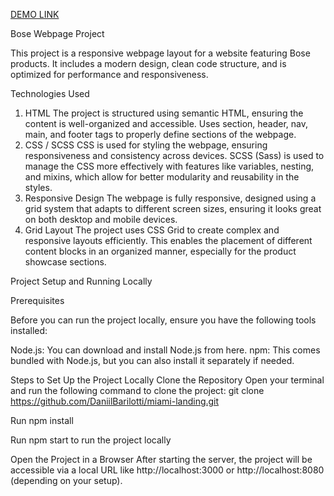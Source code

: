 [DEMO LINK](https://daniilbarilotti.github.io/miami-landing/)

Bose Webpage Project

This project is a responsive webpage layout for a website featuring Bose products. It includes a modern design, clean code structure, and is optimized for performance and responsiveness.

Technologies Used
1. HTML
The project is structured using semantic HTML, ensuring the content is well-organized and accessible.
Uses section, header, nav, main, and footer tags to properly define sections of the webpage.
2. CSS / SCSS
CSS is used for styling the webpage, ensuring responsiveness and consistency across devices.
SCSS (Sass) is used to manage the CSS more effectively with features like variables, nesting, and mixins, which allow for better modularity and reusability in the styles.
3. Responsive Design
The webpage is fully responsive, designed using a grid system that adapts to different screen sizes, ensuring it looks great on both desktop and mobile devices.
4. Grid Layout
The project uses CSS Grid to create complex and responsive layouts efficiently. This enables the placement of different content blocks in an organized manner, especially for the product showcase sections.

Project Setup and Running Locally

Prerequisites

Before you can run the project locally, ensure you have the following tools installed:

Node.js: You can download and install Node.js from here.
npm: This comes bundled with Node.js, but you can also install it separately if needed.

Steps to Set Up the Project Locally
Clone the Repository
Open your terminal and run the following command to clone the project:
git clone https://github.com/DaniilBarilotti/miami-landing.git

Run npm install

Run npm start to run the project locally

Open the Project in a Browser
After starting the server, the project will be accessible via a local URL like http://localhost:3000 or http://localhost:8080 (depending on your setup).
